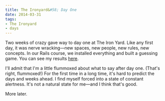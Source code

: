 ```yaml
---
title: The Ironyard&#58; Day One
date: 2014-03-31
tags: 
- The Ironyard
- days
---
```


Two weeks of crazy gave way to day one at The Iron Yard. Like any first day, it was nerve wracking—new spaces, new people, new rules, new concepts. In our Rails course, we installed everything and built a guessing game. You can see my results <a href="https://gist.github.com/judesamp/9900166">here</a>.   

I'll admit that I'm a little flummoxed about what to say after day one. (That's right, flummoxed!) For the first time in a long time, it's hard to predict the days and weeks ahead. I find myself forced into a state of constant alertness. It's not a natural state for me—and I think that's good.

More later.
